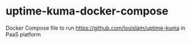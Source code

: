 # uptime-kuma-docker-compose
Docker Compose file to run https://github.com/louislam/uptime-kuma in PaaS platform
